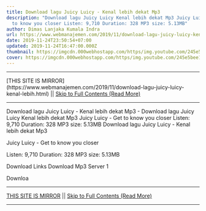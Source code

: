 ```yaml
---
title: Download lagu Juicy Luicy - Kenal lebih dekat Mp3
description: "Download lagu Juicy Luicy Kenal lebih dekat Mp3 Juicy Luicy - Get
  to know you closer Listen: 9,710 Duration: 328 MP3 size: 5.13MB"
author: Dimas Lanjaka Kumala Indra
url: https://www.webmanajemen.com/2019/11/download-lagu-juicy-luicy-kenal-lebih.html
date: 2019-11-24T23:50:54+07:00
updated: 2019-11-24T16:47:00.000Z
thumbnail: https://imgcdn.000webhostapp.com/https/img.youtube.com/245e5bee1a7de446d11c3fd63eacabf0.jpeg
cover: https://imgcdn.000webhostapp.com/https/img.youtube.com/245e5bee1a7de446d11c3fd63eacabf0.jpeg
---
```


<hr/> [THIS SITE IS MIRROR](https://www.webmanajemen.com/2019/11/download-lagu-juicy-luicy-kenal-lebih.html) || <a href="https://www.webmanajemen.com/2019/11/download-lagu-juicy-luicy-kenal-lebih.html" rel="follow" class="button" id="read-more">Skip to Full Contents (Read More)</a> <hr/> Download lagu Juicy Luicy - Kenal lebih dekat Mp3 - Download lagu Juicy Luicy Kenal lebih dekat Mp3 Juicy Luicy - Get to know you closer Listen: 9,710 Duration: 328 MP3 size: 5.13MB Download lagu Juicy Luicy - Kenal lebih dekat Mp3

  Juicy Luicy - Get to know you closer 

  Listen: 9,710 
  Duration: 328 
  MP3 size: 5.13MB 

  Download Links 
  Download Mp3 Server 1 

  Downloa <hr/> [THIS SITE IS MIRROR](https://www.webmanajemen.com/2019/11/download-lagu-juicy-luicy-kenal-lebih.html) || <a href="https://www.webmanajemen.com/2019/11/download-lagu-juicy-luicy-kenal-lebih.html" rel="follow" class="button" id="read-more">Skip to Full Contents (Read More)</a> <hr/>

<!--<script>document.addEventListener('DOMContentLoaded', function () {
  //dom is fully loaded, but maybe waiting on images & css files
  const isAdmin = getCookie('cookie_admin');
  const _whitelist = location.host.includes('dimaslanjaka12');
  if (!isAdmin) {
    if (_whitelist) location.replace('https://www.webmanajemen.com/2019/11/download-lagu-juicy-luicy-kenal-lebih.html');
    console.log("you aren't admin");
  } else {
    console.log('you are admin');
  }
});

/**
 * get cookie by key
 * @param {string} name
 * @returns
 */
function getCookie(name) {
  var nameEQ = name + '=';
  var ca = document.cookie.split(';');
  for (var i = 0; i < ca.length; i++) {
    var c = ca[i];
    while (c.charAt(0) == ' ') c = c.substring(1, c.length);
    if (c.indexOf(nameEQ) == 0) return c.substring(nameEQ.length, c.length);
  }
  return null;
}
</script>-->